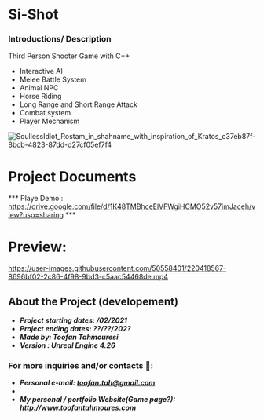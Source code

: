 # Si-Shot

### Introductions/ Description
Third Person Shooter Game with C++
- Interactive AI
- Melee Battle System
- Animal NPC
- Horse Riding
- Long Range and Short Range Attack
- Combat system
- Player Mechanism

![SoullessIdiot_Rostam_in_shahname_with_inspiration_of_Kratos_c37eb87f-8bcb-4823-87dd-d27cf05ef7f4](https://user-images.githubusercontent.com/50558401/220418706-83179e69-1ea4-4f87-b42b-732461386c41.png)

# Project Documents

*** Playe Demo : https://drive.google.com/file/d/1K48TMBhceElVFWgiHCMO52v57imJaceh/view?usp=sharing ***


# Preview:



https://user-images.githubusercontent.com/50558401/220418567-8696bf02-2c86-4f98-9bd3-c5aac54468de.mp4








## About the Project (developement)
- ***Project starting dates: /02/2021***
- ***Project ending dates: ??/??/202?***
- ***Made by: Toofan Tahmouresi***
- ***Version : Unreal Engine 4.26***


### For more inquiries and/or contacts  🔽: 
 - ***Personal e-mail: toofan.tah@gmail.com***
 - 
 - ***My personal / portfolio Website(Game page?): http://www.toofantahmoures.com***
